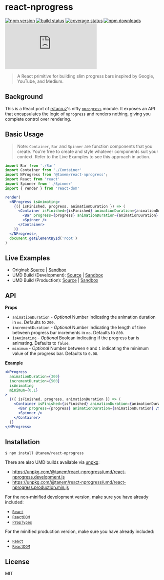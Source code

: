 # react-nprogress

[![npm version](https://img.shields.io/npm/v/@tanem/react-nprogress.svg?style=flat-square)](https://www.npmjs.com/package/@tanem/react-nprogress)
[![build status](https://img.shields.io/travis/tanem/react-nprogress/master.svg?style=flat-square)](https://travis-ci.org/tanem/react-nprogress)
[![coverage status](https://img.shields.io/codecov/c/github/tanem/react-nprogress.svg?style=flat-square)](https://codecov.io/gh/tanem/react-nprogress)
[![npm downloads](https://img.shields.io/npm/dm/@tanem/react-nprogress.svg?style=flat-square)](https://www.npmjs.com/package/@tanem/react-nprogress)
[![gzip size](http://img.badgesize.io/https://unpkg.com/@tanem/react-nprogress/umd/react-nprogress.production.min.js?style=flat-square&compression=gzip)](https://unpkg.com/@tanem/react-nprogress/umd/react-nprogress.production.min.js)

> A React primitive for building slim progress bars inspired by Google, YouTube, and Medium.

## Background

This is a React port of [rstacruz](https://github.com/rstacruz)'s nifty [`nprogress`](https://github.com/rstacruz/nprogress) module. It exposes an API that encapsulates the logic of `nprogress` and renders nothing, giving you complete control over rendering.

## Basic Usage

> Note: `Container`, `Bar` and `Spinner` are function components that you
> create. You're free to create and style whatever components suit your context.
> Refer to the Live Examples to see this approach in action.

```jsx
import Bar from './Bar'
import Container from './Container'
import NProgress from '@tanem/react-nprogress';
import React from 'react'
import Spinner from './Spinner'
import { render } from 'react-dom'

render(
  <NProgress isAnimating>
    {({ isFinished, progress, animationDuration }) => (
      <Container isFinished={isFinished} animationDuration={animationDuration}>
        <Bar progress={progress} animationDuration={animationDuration} />
        <Spinner />
      </Container>
    )}
  </NProgress>,
  document.getElementById('root')
)
```

## Live Examples

- Original: [Source](https://github.com/tanem/react-nprogress/tree/master/examples/original) | [Sandbox](https://codesandbox.io/s/github/tanem/react-nprogress/tree/master/examples/original)
- UMD Build (Development): [Source](https://github.com/tanem/react-nprogress/tree/master/examples/umd-dev) | [Sandbox](https://codesandbox.io/s/github/tanem/react-nprogress/tree/master/examples/umd-dev)
- UMD Build (Production): [Source](https://github.com/tanem/react-nprogress/tree/master/examples/umd-prod) | [Sandbox](https://codesandbox.io/s/github/tanem/react-nprogress/tree/master/examples/umd-prod)

## API

**Props**

- `animationDuration` - _Optional_ Number indicating the animation duration in `ms`. Defaults to `200`.
- `incrementDuration` - _Optional_ Number indicating the length of time between progress bar increments in `ms`. Defaults to `800`.
- `isAnimating` - _Optional_ Boolean indicating if the progress bar is animating. Defaults to `false`.
- `minimum` - _Optional_ Number between `0` and `1` indicating the minimum value of the progress bar. Defaults to `0.08`.

**Example**

```jsx
<NProgress
  animationDuration={300}
  incrementDuration={500}
  isAnimating
  minimum={0.1}
>
  {({ isFinished, progress, animationDuration }) => (
    <Container isFinished={isFinished} animationDuration={animationDuration}>
      <Bar progress={progress} animationDuration={animationDuration} />
      <Spinner />
    </Container>
  )}
</NProgress>
```

## Installation

```
$ npm install @tanem/react-nprogress
```

There are also UMD builds available via [unpkg](https://unpkg.com/):

- https://unpkg.com/@tanem/react-nprogress/umd/react-nprogress.development.js
- https://unpkg.com/@tanem/react-nprogress/umd/react-nprogress.production.min.js

For the non-minified development version, make sure you have already included:

- [`React`](https://unpkg.com/react/umd/react.development.js)
- [`ReactDOM`](https://unpkg.com/react-dom/umd/react-dom.development.js)
- [`PropTypes`](https://unpkg.com/prop-types/prop-types.js)

For the minified production version, make sure you have already included:

- [`React`](https://unpkg.com/react/umd/react.production.min.js)
- [`ReactDOM`](https://unpkg.com/react-dom/umd/react-dom.production.min.js)

## License

MIT